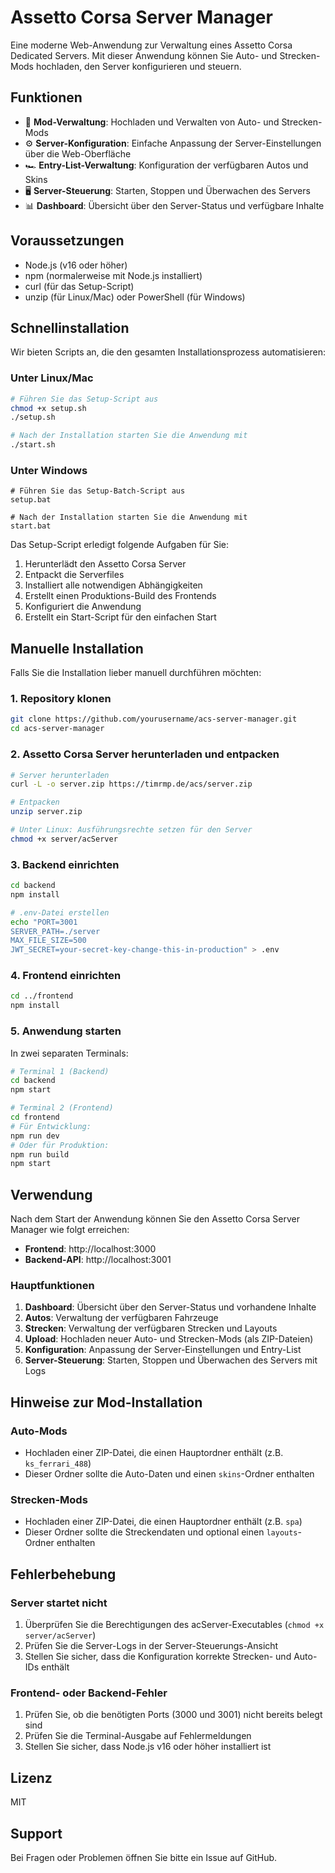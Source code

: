 # Assetto Corsa Server Manager

Eine moderne Web-Anwendung zur Verwaltung eines Assetto Corsa Dedicated Servers. Mit dieser Anwendung können Sie Auto- und Strecken-Mods hochladen, den Server konfigurieren und steuern.

## Funktionen

- 🚗 **Mod-Verwaltung**: Hochladen und Verwalten von Auto- und Strecken-Mods
- ⚙️ **Server-Konfiguration**: Einfache Anpassung der Server-Einstellungen über die Web-Oberfläche
- 🏎️ **Entry-List-Verwaltung**: Konfiguration der verfügbaren Autos und Skins
- 🖥️ **Server-Steuerung**: Starten, Stoppen und Überwachen des Servers
- 📊 **Dashboard**: Übersicht über den Server-Status und verfügbare Inhalte

## Voraussetzungen

- Node.js (v16 oder höher)
- npm (normalerweise mit Node.js installiert)
- curl (für das Setup-Script)
- unzip (für Linux/Mac) oder PowerShell (für Windows)

## Schnellinstallation

Wir bieten Scripts an, die den gesamten Installationsprozess automatisieren:

### Unter Linux/Mac

```bash
# Führen Sie das Setup-Script aus
chmod +x setup.sh
./setup.sh

# Nach der Installation starten Sie die Anwendung mit
./start.sh
```

### Unter Windows

```
# Führen Sie das Setup-Batch-Script aus
setup.bat

# Nach der Installation starten Sie die Anwendung mit
start.bat
```

Das Setup-Script erledigt folgende Aufgaben für Sie:
1. Herunterlädt den Assetto Corsa Server
2. Entpackt die Serverfiles
3. Installiert alle notwendigen Abhängigkeiten
4. Erstellt einen Produktions-Build des Frontends
5. Konfiguriert die Anwendung
6. Erstellt ein Start-Script für den einfachen Start

## Manuelle Installation

Falls Sie die Installation lieber manuell durchführen möchten:

### 1. Repository klonen

```bash
git clone https://github.com/yourusername/acs-server-manager.git
cd acs-server-manager
```

### 2. Assetto Corsa Server herunterladen und entpacken

```bash
# Server herunterladen
curl -L -o server.zip https://timrmp.de/acs/server.zip

# Entpacken
unzip server.zip

# Unter Linux: Ausführungsrechte setzen für den Server
chmod +x server/acServer
```

### 3. Backend einrichten

```bash
cd backend
npm install

# .env-Datei erstellen
echo "PORT=3001
SERVER_PATH=./server
MAX_FILE_SIZE=500
JWT_SECRET=your-secret-key-change-this-in-production" > .env
```

### 4. Frontend einrichten

```bash
cd ../frontend
npm install
```

### 5. Anwendung starten

In zwei separaten Terminals:

```bash
# Terminal 1 (Backend)
cd backend
npm start

# Terminal 2 (Frontend)
cd frontend
# Für Entwicklung:
npm run dev
# Oder für Produktion:
npm run build
npm start
```

## Verwendung

Nach dem Start der Anwendung können Sie den Assetto Corsa Server Manager wie folgt erreichen:

- **Frontend**: http://localhost:3000
- **Backend-API**: http://localhost:3001

### Hauptfunktionen

1. **Dashboard**: Übersicht über den Server-Status und vorhandene Inhalte
2. **Autos**: Verwaltung der verfügbaren Fahrzeuge
3. **Strecken**: Verwaltung der verfügbaren Strecken und Layouts
4. **Upload**: Hochladen neuer Auto- und Strecken-Mods (als ZIP-Dateien)
5. **Konfiguration**: Anpassung der Server-Einstellungen und Entry-List
6. **Server-Steuerung**: Starten, Stoppen und Überwachen des Servers mit Logs

## Hinweise zur Mod-Installation

### Auto-Mods

- Hochladen einer ZIP-Datei, die einen Hauptordner enthält (z.B. `ks_ferrari_488`)
- Dieser Ordner sollte die Auto-Daten und einen `skins`-Ordner enthalten

### Strecken-Mods

- Hochladen einer ZIP-Datei, die einen Hauptordner enthält (z.B. `spa`)
- Dieser Ordner sollte die Streckendaten und optional einen `layouts`-Ordner enthalten

## Fehlerbehebung

### Server startet nicht

1. Überprüfen Sie die Berechtigungen des acServer-Executables (`chmod +x server/acServer`)
2. Prüfen Sie die Server-Logs in der Server-Steuerungs-Ansicht
3. Stellen Sie sicher, dass die Konfiguration korrekte Strecken- und Auto-IDs enthält

### Frontend- oder Backend-Fehler

1. Prüfen Sie, ob die benötigten Ports (3000 und 3001) nicht bereits belegt sind
2. Prüfen Sie die Terminal-Ausgabe auf Fehlermeldungen
3. Stellen Sie sicher, dass Node.js v16 oder höher installiert ist

## Lizenz

MIT

## Support

Bei Fragen oder Problemen öffnen Sie bitte ein Issue auf GitHub. 